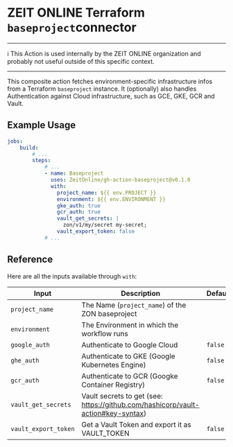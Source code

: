 # ZEIT ONLINE Terraform ``baseproject``connector

---

ℹ️ This Action is used internally by the ZEIT ONLINE organization and probably not useful outside of this specific context.

---

This composite action fetches environment-specific infrastructure infos from a Terraform ``baseproject`` instance. It (optionally) also handles Authentication against Cloud infrastructure, such as GCE, GKE, GCR and Vault.


## Example Usage

```yaml
jobs:
    build:
        # ...
        steps:
            # ...
            - name: Baseproject
              uses: ZeitOnline/gh-action-baseproject@v0.1.0
              with:
                project_name: ${{ env.PROJECT }}
                environment: ${{ env.ENVIRONMENT }}
                gke_auth: true
                gcr_auth: true
                vault_get_secrets: |
                  zon/v1/my/secret my-secret;
                vault_export_token: false
            # ...
```

## Reference

Here are all the inputs available through `with`:

| Input                | Description                                                                       | Default | Required |
| -------------------- | --------------------------------------------------------------------------------- | ------- | -------- |
| `project_name`       | The Name (`project_name`) of the ZON baseproject                                  |         | ✔        |
| `environment`        | The Environment in which the workflow runs                                        |         | ✔        |
| `google_auth`        | Authenticate to Google Cloud                                                      | `false` |          |
| `ghe_auth`           | Authenticate to GKE (Google Kubernetes Engine)                                    | `false` |          |
| `gcr_auth`           | Authenticate to GCR (Googke Container Registry)                                   | `false` |          |
| `vault_get_secrets`  | Vault secrets to get (see: https://github.com/hashicorp/vault-action#key-syntax)  |         |          |
| `vault_export_token` | Get a Vault Token and export it as VAULT_TOKEN                                    | `false` |          |

